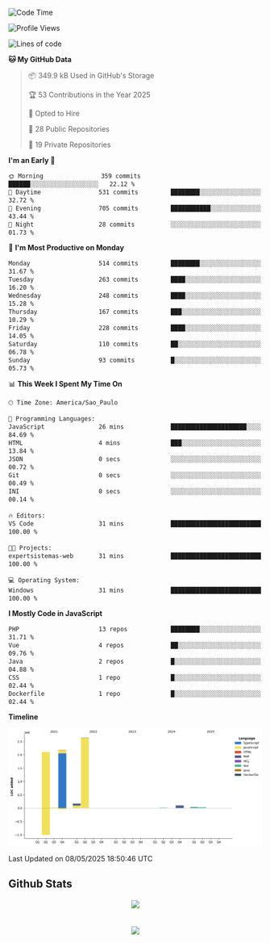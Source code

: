  
<!--START_SECTION:waka-->
![Code Time](http://img.shields.io/badge/Code%20Time-1%2C872%20hrs%2051%20mins-blue)

![Profile Views](http://img.shields.io/badge/Profile%20Views-0-blue)

![Lines of code](https://img.shields.io/badge/From%20Hello%20World%20I%27ve%20Written-7.2%20million%20lines%20of%20code-blue)

**🐱 My GitHub Data** 

> 📦 349.9 kB Used in GitHub's Storage 
 > 
> 🏆 53 Contributions in the Year 2025
 > 
> 💼 Opted to Hire
 > 
> 📜 28 Public Repositories 
 > 
> 🔑 19 Private Repositories 
 > 
**I'm an Early 🐤** 

```text
🌞 Morning                359 commits         ██████░░░░░░░░░░░░░░░░░░░   22.12 % 
🌆 Daytime                531 commits         ████████░░░░░░░░░░░░░░░░░   32.72 % 
🌃 Evening                705 commits         ███████████░░░░░░░░░░░░░░   43.44 % 
🌙 Night                  28 commits          ░░░░░░░░░░░░░░░░░░░░░░░░░   01.73 % 
```
📅 **I'm Most Productive on Monday** 

```text
Monday                   514 commits         ████████░░░░░░░░░░░░░░░░░   31.67 % 
Tuesday                  263 commits         ████░░░░░░░░░░░░░░░░░░░░░   16.20 % 
Wednesday                248 commits         ████░░░░░░░░░░░░░░░░░░░░░   15.28 % 
Thursday                 167 commits         ███░░░░░░░░░░░░░░░░░░░░░░   10.29 % 
Friday                   228 commits         ████░░░░░░░░░░░░░░░░░░░░░   14.05 % 
Saturday                 110 commits         ██░░░░░░░░░░░░░░░░░░░░░░░   06.78 % 
Sunday                   93 commits          █░░░░░░░░░░░░░░░░░░░░░░░░   05.73 % 
```


📊 **This Week I Spent My Time On** 

```text
🕑︎ Time Zone: America/Sao_Paulo

💬 Programming Languages: 
JavaScript               26 mins             █████████████████████░░░░   84.69 % 
HTML                     4 mins              ███░░░░░░░░░░░░░░░░░░░░░░   13.84 % 
JSON                     0 secs              ░░░░░░░░░░░░░░░░░░░░░░░░░   00.72 % 
Git                      0 secs              ░░░░░░░░░░░░░░░░░░░░░░░░░   00.49 % 
INI                      0 secs              ░░░░░░░░░░░░░░░░░░░░░░░░░   00.14 % 

🔥 Editors: 
VS Code                  31 mins             █████████████████████████   100.00 % 

🐱‍💻 Projects: 
expertsistemas-web       31 mins             █████████████████████████   100.00 % 

💻 Operating System: 
Windows                  31 mins             █████████████████████████   100.00 % 
```

**I Mostly Code in JavaScript** 

```text
PHP                      13 repos            ████████░░░░░░░░░░░░░░░░░   31.71 % 
Vue                      4 repos             ██░░░░░░░░░░░░░░░░░░░░░░░   09.76 % 
Java                     2 repos             █░░░░░░░░░░░░░░░░░░░░░░░░   04.88 % 
CSS                      1 repo              █░░░░░░░░░░░░░░░░░░░░░░░░   02.44 % 
Dockerfile               1 repo              █░░░░░░░░░░░░░░░░░░░░░░░░   02.44 % 
```



**Timeline**

![Lines of Code chart](https://raw.githubusercontent.com/MaueDev/MaueDev/main/assets/bar_graph.png)


 Last Updated on 08/05/2025 18:50:46 UTC
<!--END_SECTION:waka-->

## Github Stats  
<div align="center"><img src="https://github-readme-stats.vercel.app/api/top-langs/?username=MaueDev&hide_border=true&layout=compact" align="center" /></div>  

<br/>  

<br/>  

<div align="center">
<img src="https://komarev.com/ghpvc/?username=MaueDev&&style=flat-square" align="center" />
</div>  
  
